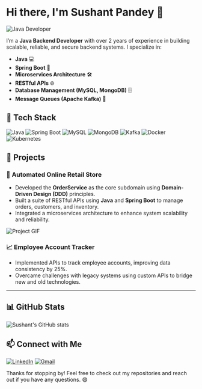 # Hi there, I'm **Sushant Pandey** 👋

![Java Developer](https://media.giphy.com/media/QHE5gWI0QjqF2/giphy.gif)

I’m a **Java Backend Developer** with over 2 years of experience in building scalable, reliable, and secure backend systems. I specialize in:

- **Java** 💻
- **Spring Boot** 🌱
- **Microservices Architecture** 🛠️
- **RESTful APIs** 🌐
- **Database Management (MySQL, MongoDB)** 🗄️
- **Message Queues (Apache Kafka)** 🔗

## 🔧 Tech Stack

![Java](https://img.shields.io/badge/Java-%23ED8B00.svg?style=for-the-badge&logo=java&logoColor=white)
![Spring Boot](https://img.shields.io/badge/Spring_Boot-%236DB33F.svg?style=for-the-badge&logo=spring&logoColor=white)
![MySQL](https://img.shields.io/badge/MySQL-%2300f.svg?style=for-the-badge&logo=mysql&logoColor=white)
![MongoDB](https://img.shields.io/badge/MongoDB-%234ea94b.svg?style=for-the-badge&logo=mongodb&logoColor=white)
![Kafka](https://img.shields.io/badge/Kafka-%2323ace2.svg?style=for-the-badge&logo=apache-kafka&logoColor=white)
![Docker](https://img.shields.io/badge/Docker-%230db7ed.svg?style=for-the-badge&logo=docker&logoColor=white)
![Kubernetes](https://img.shields.io/badge/Kubernetes-%23326ce5.svg?style=for-the-badge&logo=kubernetes&logoColor=white)

## 🚀 Projects

### 🛒 **Automated Online Retail Store**
- Developed the **OrderService** as the core subdomain using **Domain-Driven Design (DDD)** principles.
- Built a suite of RESTful APIs using **Java** and **Spring Boot** to manage orders, customers, and inventory.
- Integrated a microservices architecture to enhance system scalability and reliability.
  
![Project GIF](https://media.giphy.com/media/26n7b7PjSOZJwVCmY/giphy.gif)

### 📈 **Employee Account Tracker**
- Implemented APIs to track employee accounts, improving data consistency by 25%.
- Overcame challenges with legacy systems using custom APIs to bridge new and old technologies.

---

## 📊 GitHub Stats

![Sushant's GitHub stats](https://github-readme-stats.vercel.app/api?username=sushant7684&show_icons=true&theme=radical)

## 📫 Connect with Me

[![LinkedIn](https://img.shields.io/badge/LinkedIn-blue.svg?style=for-the-badge&logo=linkedin)](https://www.linkedin.com/in/sushant7684/)
[![Gmail](https://img.shields.io/badge/Gmail-D14836?style=for-the-badge&logo=gmail&logoColor=white)](mailto:sephi7684@gmail.com)

Thanks for stopping by! Feel free to check out my repositories and reach out if you have any questions. 😄
